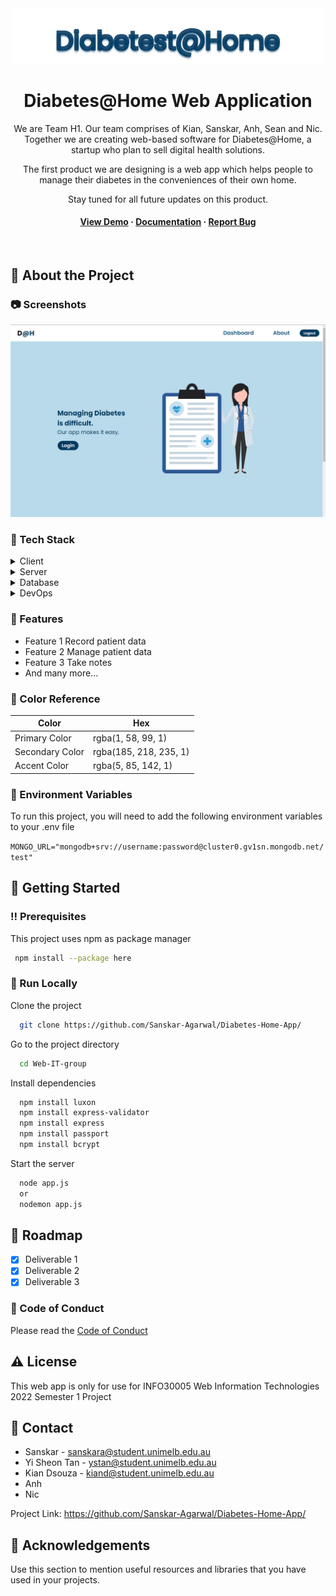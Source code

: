 <!--
Hey, thanks for using the awesome-readme-template template.  
If you have any enhancements, then fork this project and create a pull request 
or just open an issue with the label "enhancement".

Don't forget to give this project a star for additional support ;)
Maybe you can mention me or this repo in the acknowledgements too
-->
<div align="center">

  <img src="public/images/logo-full.png" alt="logo" width="500" height="auto" />
  <h1>Diabetes@Home Web Application</h1>
  
  <p>
   We are Team H1. Our team comprises of Kian, Sanskar, Anh, Sean and Nic. Together we are creating web-based software for Diabetes@Home, a startup who plan to sell      digital health solutions.

   The first product we are designing is a web app which helps people to manage their diabetes in the conveniences of their own home.

   Stay tuned for all future updates on this product.
  </p>
   
<h4>
    <a href="https://github.com/Sanskar-Agarwal/Diabetes-Home-App/">View Demo</a>
  <span> · </span>
    <a href="https://github.com/Sanskar-Agarwal/Diabetes-Home-App/">Documentation</a>
  <span> · </span>
    <a href="https://github.com/Sanskar-Agarwal/Diabetes-Home-App/">Report Bug</a>
  </h4>
</div>

<br />

  

<!-- About the Project -->
## :star2: About the Project


<!-- Screenshots -->
### :camera: Screenshots

<div align="center"> 
  <img src="public/images/readme/homepage.jpg" alt="home-page" />
</div>


<!-- TechStack -->
### :space_invader: Tech Stack

<details>
  <summary>Client</summary>
  <ul>
    <li><a href="https://nodejs.org/en/">Node.js</a></li>
    <li><a href="https://handlebarsjs.com/">Handlebars </a></li>
  </ul>
</details>

<details>
  <summary>Server</summary>
  <ul>
    <li><a href="https://expressjs.com/">Express.js</a></li>
  </ul>
</details>

<details>
<summary>Database</summary>
  <ul>
    <li><a href="https://www.mongodb.com/">MongoDB</a></li>
  </ul>
</details>

<details>
<summary>DevOps</summary>
  <ul>
    <li><a href="https://www.passportjs.org/">Passport.js</a></li>
  </ul>
</details>

<!-- Features -->
### :dart: Features

- Feature 1
  Record patient data
- Feature 2
  Manage patient data
- Feature 3
  Take notes
- And many more...

<!-- Color Reference -->
### :art: Color Reference

| Color             | Hex                                                                |
| ----------------- | ------------------------------------------------------------------ |
| Primary Color | rgba(1, 58, 99, 1) |
| Secondary Color | rgba(185, 218, 235, 1) |
| Accent Color | rgba(5, 85, 142, 1) |


<!-- Env Variables -->
### :key: Environment Variables

To run this project, you will need to add the following environment variables to your .env file

`MONGO_URL="mongodb+srv://username:password@cluster0.gv1sn.mongodb.net/test"`

<!-- Getting Started -->
## 	:toolbox: Getting Started

<!-- Prerequisites -->
### :bangbang: Prerequisites

This project uses npm as package manager

```bash
 npm install --package here
```

<!-- Run Locally -->
### :running: Run Locally

Clone the project

```bash
  git clone https://github.com/Sanskar-Agarwal/Diabetes-Home-App/
```

Go to the project directory

```bash
  cd Web-IT-group
```

Install dependencies

```bash
  npm install luxon
  npm install express-validator
  npm install express
  npm install passport
  npm install bcrypt
```

Start the server

```bash
  node app.js
  or
  nodemon app.js
```


<!-- Roadmap -->
## :compass: Roadmap

* [x] Deliverable 1
* [x] Deliverable 2
* [x] Deliverable 3

<!-- Code of Conduct -->
### :scroll: Code of Conduct

Please read the [Code of Conduct](https://github.com/Sanskar-Agarwal/Diabetes-Home-App/)

<!-- License -->
## :warning: License

This web app is only for use for INFO30005 Web Information Technologies 2022 Semester 1 Project


<!-- Contact -->
## :handshake: Contact

- Sanskar - sanskara@student.unimelb.edu.au
- Yi Sheon Tan - ystan@student.unimelb.edu.au
- Kian Dsouza - kiand@student.unimelb.edu.au
- Anh
- Nic 

Project Link: https://github.com/Sanskar-Agarwal/Diabetes-Home-App/


<!-- Acknowledgments -->
## :gem: Acknowledgements

Use this section to mention useful resources and libraries that you have used in your projects.


